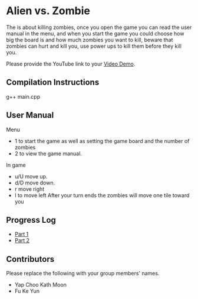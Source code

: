 # Alien vs. Zombie

The is about killing zombies, once you open the game you can read the user manual in the menu, and when you start the game you could choose how big the board is and how much zombies you want to kill, beware that zombies can hurt and kill you, use power ups to kill them before they kill you.

Please provide the YouTube link to your [Video Demo](https://youtube.com).

## Compilation Instructions

g++ main.cpp

## User Manual

Menu 
- 1 to start the game as well as setting the game board and the number of zombies
- 2 to view the game manual.

In game
-  u/U move up.
-  d/D move down.
-  r move right
-  l to move left
After your turn ends the zombies will move one tile toward you

## Progress Log

- [Part 1](PART1.md)
- [Part 2](PART2.md)

## Contributors

Please replace the following with your group members' names.

- Yap Choo Kath Moon
- Fu Ke Yun
